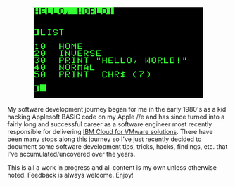 
<center>
    <img src="images/Applesoft_BASIC.png" alt="Apple BASIC">
</center>

My software development journey began for me in the early 1980's as a kid
hacking Applesoft BASIC code on my Apple //e and has since turned into a fairly
long and successful career as a software engineer most recently responsible for
delivering [IBM Cloud for VMware solutions][ic4v].  There have been many stops
along this journey so I've just recently decided to document some software
development tips, tricks, hacks, findings, etc. that I've accumulated/uncovered
over the years.

This is all a work in progress and all content is my own unless otherwise
noted.  Feedback is always welcome.  Enjoy!


[ic4v]: https://www.ibm.com/cloud/vmware
